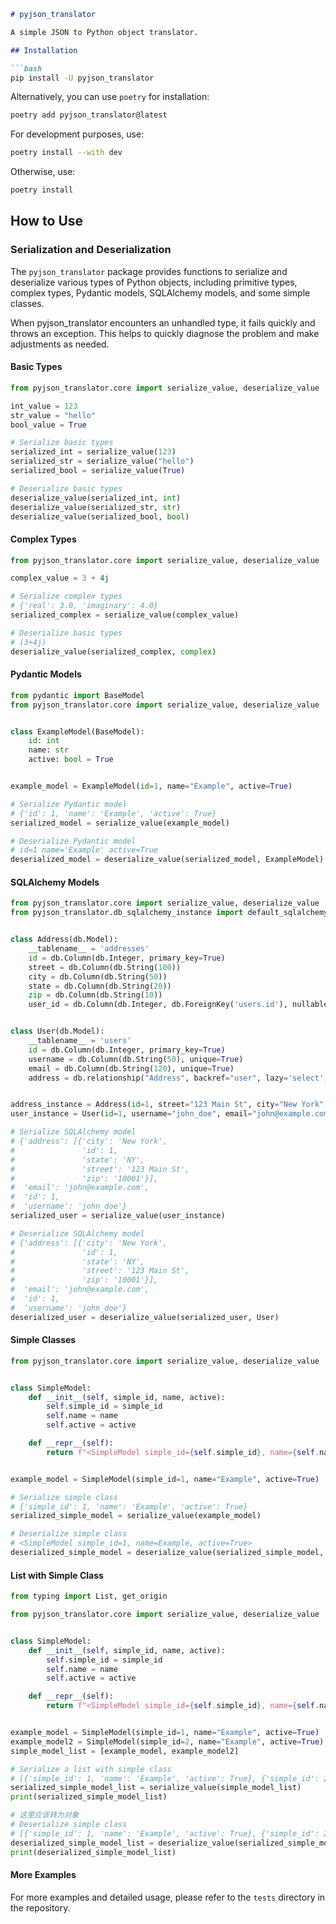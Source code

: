 ```markdown
# pyjson_translator

A simple JSON to Python object translator.

## Installation

```bash
pip install -U pyjson_translator
```

Alternatively, you can use `poetry` for installation:

```bash
poetry add pyjson_translator@latest
```

For development purposes, use:

```bash
poetry install --with dev
```

Otherwise, use:

```bash
poetry install
```

## How to Use

### Serialization and Deserialization

The `pyjson_translator` package provides functions to serialize and deserialize various types of Python objects,
including primitive types, complex types, Pydantic models, SQLAlchemy models, and some simple classes.

When pyjson_translator encounters an unhandled type, it fails quickly and throws an exception.
This helps to quickly diagnose the problem and make adjustments as needed.

#### Basic Types

```python
from pyjson_translator.core import serialize_value, deserialize_value

int_value = 123
str_value = "hello"
bool_value = True

# Serialize basic types
serialized_int = serialize_value(123)
serialized_str = serialize_value("hello")
serialized_bool = serialize_value(True)

# Deserialize basic types
deserialize_value(serialized_int, int)
deserialize_value(serialized_str, str)
deserialize_value(serialized_bool, bool)
```

#### Complex Types

```python
from pyjson_translator.core import serialize_value, deserialize_value

complex_value = 3 + 4j

# Serialize complex types
# {'real': 3.0, 'imaginary': 4.0}
serialized_complex = serialize_value(complex_value)

# Deserialize basic types
# (3+4j)
deserialize_value(serialized_complex, complex)
```

#### Pydantic Models

```python
from pydantic import BaseModel
from pyjson_translator.core import serialize_value, deserialize_value


class ExampleModel(BaseModel):
    id: int
    name: str
    active: bool = True


example_model = ExampleModel(id=1, name="Example", active=True)

# Serialize Pydantic model
# {'id': 1, 'name': 'Example', 'active': True}
serialized_model = serialize_value(example_model)

# Deserialize Pydantic model
# id=1 name='Example' active=True
deserialized_model = deserialize_value(serialized_model, ExampleModel)
```

#### SQLAlchemy Models

```python
from pyjson_translator.core import serialize_value, deserialize_value
from pyjson_translator.db_sqlalchemy_instance import default_sqlalchemy_instance as db


class Address(db.Model):
    __tablename__ = 'addresses'
    id = db.Column(db.Integer, primary_key=True)
    street = db.Column(db.String(100))
    city = db.Column(db.String(50))
    state = db.Column(db.String(20))
    zip = db.Column(db.String(10))
    user_id = db.Column(db.Integer, db.ForeignKey('users.id'), nullable=False)


class User(db.Model):
    __tablename__ = 'users'
    id = db.Column(db.Integer, primary_key=True)
    username = db.Column(db.String(50), unique=True)
    email = db.Column(db.String(120), unique=True)
    address = db.relationship("Address", backref="user", lazy='select', passive_deletes="all")


address_instance = Address(id=1, street="123 Main St", city="New York", state="NY", zip="10001", user_id=1)
user_instance = User(id=1, username="john_doe", email="john@example.com", address=[address_instance])

# Serialize SQLAlchemy model
# {'address': [{'city': 'New York',
#               'id': 1,
#               'state': 'NY',
#               'street': '123 Main St',
#               'zip': '10001'}],
#  'email': 'john@example.com',
#  'id': 1,
#  'username': 'john_doe'}
serialized_user = serialize_value(user_instance)

# Deserialize SQLAlchemy model
# {'address': [{'city': 'New York',
#               'id': 1,
#               'state': 'NY',
#               'street': '123 Main St',
#               'zip': '10001'}],
#  'email': 'john@example.com',
#  'id': 1,
#  'username': 'john_doe'}
deserialized_user = deserialize_value(serialized_user, User)
```

#### Simple Classes

```python
from pyjson_translator.core import serialize_value, deserialize_value


class SimpleModel:
    def __init__(self, simple_id, name, active):
        self.simple_id = simple_id
        self.name = name
        self.active = active

    def __repr__(self):
        return f"<SimpleModel simple_id={self.simple_id}, name={self.name}, active={self.active}>"


example_model = SimpleModel(simple_id=1, name="Example", active=True)

# Serialize simple class
# {'simple_id': 1, 'name': 'Example', 'active': True}
serialized_simple_model = serialize_value(example_model)

# Deserialize simple class
# <SimpleModel simple_id=1, name=Example, active=True>
deserialized_simple_model = deserialize_value(serialized_simple_model, SimpleModel)
```

#### List with Simple Class

```python
from typing import List, get_origin

from pyjson_translator.core import serialize_value, deserialize_value


class SimpleModel:
    def __init__(self, simple_id, name, active):
        self.simple_id = simple_id
        self.name = name
        self.active = active

    def __repr__(self):
        return f"<SimpleModel simple_id={self.simple_id}, name={self.name}, active={self.active}>"


example_model = SimpleModel(simple_id=1, name="Example", active=True)
example_model2 = SimpleModel(simple_id=2, name="Example", active=True)
simple_model_list = [example_model, example_model2]

# Serialize a list with simple class
# [{'simple_id': 1, 'name': 'Example', 'active': True}, {'simple_id': 2, 'name': 'Example', 'active': True}]
serialized_simple_model_list = serialize_value(simple_model_list)
print(serialized_simple_model_list)

# 这里应该转为对象
# Deserialize simple class
# [{'simple_id': 1, 'name': 'Example', 'active': True}, {'simple_id': 2, 'name': 'Example', 'active': True}]
deserialized_simple_model_list = deserialize_value(serialized_simple_model_list, List[SimpleModel])
print(deserialized_simple_model_list)
```

#### More Examples

For more examples and detailed usage, please refer to the `tests` directory in the repository.
